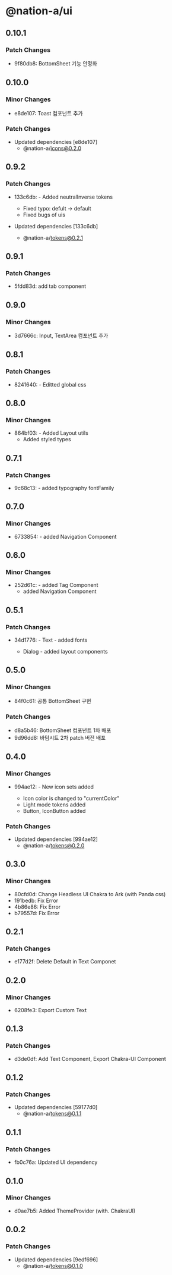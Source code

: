 # @nation-a/ui

## 0.10.1

### Patch Changes

- 9f80db8: BottomSheet 기능 안정화

## 0.10.0

### Minor Changes

- e8de107: Toast 컴포넌트 추가

### Patch Changes

- Updated dependencies [e8de107]
  - @nation-a/icons@0.2.0

## 0.9.2

### Patch Changes

- 133c6db: - Added neutralInverse tokens

  - Fixed typo: defult -> default
  - Fixed bugs of uis

- Updated dependencies [133c6db]
  - @nation-a/tokens@0.2.1

## 0.9.1

### Patch Changes

- 5fdd83d: add tab component

## 0.9.0

### Minor Changes

- 3d7666c: Input, TextArea 컴포넌트 추가

## 0.8.1

### Patch Changes

- 8241640: - Editted global css

## 0.8.0

### Minor Changes

- 864bf03: - Added Layout utils
  - Added styled types

## 0.7.1

### Patch Changes

- 9c68c13: - added typography fontFamily

## 0.7.0

### Minor Changes

- 6733854: - added Navigation Component

## 0.6.0

### Minor Changes

- 252d61c: - added Tag Component
  - added Navigation Component

## 0.5.1

### Patch Changes

- 34d1776: - Text - added fonts

  - Dialog - added layout components

## 0.5.0

### Minor Changes

- 84f0c61: 공통 BottomSheet 구현

### Patch Changes

- d8a5b46: BottomSheet 컴포넌트 1차 배포
- 9d96dd8: 바텀시트 2차 patch 버전 배포

## 0.4.0

### Minor Changes

- 994ae12: - New icon sets added

  - Icon color is changed to "currentColor"
  - Light mode tokens added
  - Button, IconButton added

### Patch Changes

- Updated dependencies [994ae12]
  - @nation-a/tokens@0.2.0

## 0.3.0

### Minor Changes

- 80cfd0d: Change Headless UI Chakra to Ark (with Panda css)
- 191bedb: Fix Error
- 4b86e86: Fix Error
- b79557d: Fix Error

## 0.2.1

### Patch Changes

- e177d2f: Delete Default in Text Componet

## 0.2.0

### Minor Changes

- 6208fe3: Export Custom Text

## 0.1.3

### Patch Changes

- d3de0df: Add Text Component, Export Chakra-UI Component

## 0.1.2

### Patch Changes

- Updated dependencies [59177d0]
  - @nation-a/tokens@0.1.1

## 0.1.1

### Patch Changes

- fb0c76a: Updated UI dependency

## 0.1.0

### Minor Changes

- d0ae7b5: Added ThemeProvider (with. ChakraUI)

## 0.0.2

### Patch Changes

- Updated dependencies [9edf696]
  - @nation-a/tokens@0.1.0
